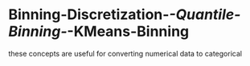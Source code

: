 # Binning-Discretization-_-Quantile-Binning-_-KMeans-Binning
these concepts are useful for converting numerical  data to categorical

